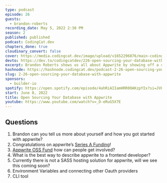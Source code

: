 ```yaml
---
type: podcast
episode: 26
guests:
  - brandon-roberts
recording_date: May 5, 2022 2:30 PM
season: 2
published: published
podcast: CodingCat.dev
chapters_done: true
cloudinary_convert: false
cover: https://media.codingcat.dev/image/upload/v1652296876/main-codingcatdev-photo/Open_Sourcing_Your_Database_with_Appwrite.jpg
devto: https://dev.to/codingcatdev/226-open-sourcing-your-database-with-appwrite-5cll
excerpt: Brandon Roberts shows us all about Appwrite by showing off a cool codingcat.dev application!
hashnode: https://hashnode.codingcat.dev/podcast-2-26-open-sourcing-your-database-with-appwrite
slug: 2-26-open-sourcing-your-database-with-appwrite
sponsors:
  - builder-io
spotify: https://open.spotify.com/episode/4ahRiAIIamHRR0OAKzpYIx?si=JVQ_QU7RTnOk7dl5aZhA1g
start: June 8, 2022
title: Open Sourcing Your Database with Appwrite
youtube: https://www.youtube.com/watch?v=_D-eRuG5X7E
---
```


## Questions

1. Brandon can you tell us more about yourself and how you got started with appwrite?
2. Congratulations on appwrite’s [Series A Funding](https://appwrite.io/series-a)!
3. [Appwrite OSS Fund](https://dev.to/appwrite/announcing-the-appwrite-oss-fund-4ilg) how can people get involved?
4. What is the best way to describe appwrite to a frontend developer?
5. Currently there is not a SASS hosting solution for appwrite, will we see this coming soon?
6. Environment Variables and connecting other Oauth providers
7. CLI tool
